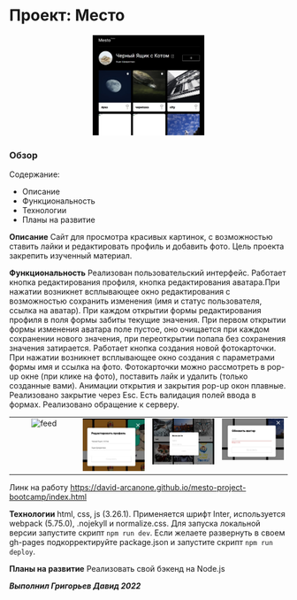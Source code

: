 # Проект: Место

<div align="center"><img src="./src/images/profile.jpg" alt="profile" width="40%">
</div>

### Обзор
Содержание:
* Описание
* Функциональность
* Технологии
* Планы на развитие

**Описание**
Сайт для просмотра красивых картинок, с возможностью ставить лайки и редактировать профиль и добавить фото.
Цель проекта закрепить изученный материал.

**Функциональность**
Реализован пользовательский интерфейс. 
Работает кнопка редактирования профиля, кнопка редактирования аватара.При нажатии возникнет всплывающее окно редактирования с возможностью сохранить изменения (имя и статус пользователя, ссылка на аватар).
При каждом открытии формы редактирования профиля в поля формы забиты текущие значения.
При первом открытии формы изменения аватара поле пустое, оно очищается при каждом сохранении нового значения, 
при переоткрытии попапа без сохранения значения затирается.
Работает кнопка создания  новой фотокарточки. При нажатии возникнет всплывающее окно создания с параметрами
формы имя и ссылка на фото.
Фотокарточки можно рассмотреть в pop-up окне (при клике на фото), поставить лайк и удалить (только созданные вами).
Анимации открытия и закрытия pop-up окон плавные. Реализовано закрытие через Esc.
Есть валидация полей ввода в формах.
Реализовано обращение к серверу.

<table><tr><td valign="top" width="25%">
<div align="center"><img src="./src/images/promo-feed.jpg" alt="feed">
</div></td><td valign="top" width="25%">
<div align="center"><img src="./src/images/profile-edit.jpg" alt="profileEdit">
</div></td><td valign="top" width="25%">
<div align="center"><img src="./src/images/newPlace.jpg" alt="modalNewLocation">
</div></td><td valign="top" width="25%">
<div align="center"><img src="./src/images/validation.jpg" alt="profilePic">
</div></td></tr></table>

Линк на работу https://david-arcanone.github.io/mesto-project-bootcamp/index.html

**Технологии**
html, css, js (3.26.1). Применяется шрифт Inter,
используется webpack (5.75.0), .nojekyll и normalize.css.
Для запуска локальной версии запустите скрипт `npm run dev`.
Если желаете развернуть в своем gh-pages подкорректируйте package.json и запустите скрипт `npm run deploy`.


**Планы на развитие**
Реализовать свой бэкенд на Node.js

***Выполнил Григорьев Давид 2022***
